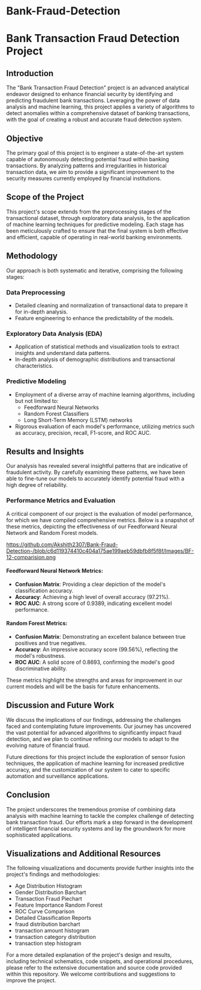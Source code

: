 # Bank-Fraud-Detection

# Bank Transaction Fraud Detection Project

## Introduction
The "Bank Transaction Fraud Detection" project is an advanced analytical endeavor designed to enhance financial security by identifying and predicting fraudulent bank transactions. Leveraging the power of data analysis and machine learning, this project applies a variety of algorithms to detect anomalies within a comprehensive dataset of banking transactions, with the goal of creating a robust and accurate fraud detection system.

## Objective
The primary goal of this project is to engineer a state-of-the-art system capable of autonomously detecting potential fraud within banking transactions. By analyzing patterns and irregularities in historical transaction data, we aim to provide a significant improvement to the security measures currently employed by financial institutions.

## Scope of the Project
This project's scope extends from the preprocessing stages of the transactional dataset, through exploratory data analysis, to the application of machine learning techniques for predictive modeling. Each stage has been meticulously crafted to ensure that the final system is both effective and efficient, capable of operating in real-world banking environments.

## Methodology
Our approach is both systematic and iterative, comprising the following stages:

### Data Preprocessing
- Detailed cleaning and normalization of transactional data to prepare it for in-depth analysis.
- Feature engineering to enhance the predictability of the models.

### Exploratory Data Analysis (EDA)
- Application of statistical methods and visualization tools to extract insights and understand data patterns.
- In-depth analysis of demographic distributions and transactional characteristics.

### Predictive Modeling
- Employment of a diverse array of machine learning algorithms, including but not limited to:
  - Feedforward Neural Networks
  - Random Forest Classifiers
  - Long Short-Term Memory (LSTM) networks
- Rigorous evaluation of each model's performance, utilizing metrics such as accuracy, precision, recall, F1-score, and ROC AUC.

## Results and Insights
Our analysis has revealed several insightful patterns that are indicative of fraudulent activity. By carefully examining these patterns, we have been able to fine-tune our models to accurately identify potential fraud with a high degree of reliability.

### Performance Metrics and Evaluation
A critical component of our project is the evaluation of model performance, for which we have compiled comprehensive metrics. Below is a snapshot of these metrics, depicting the effectiveness of our Feedforward Neural Network and Random Forest models.

https://github.com/Akshith2307/Bank-Fraud-Detection-/blob/c6d119374410c404a175ae199aeb59dbfb8f5f8f/Images/BF-12-comparision.png

#### Feedforward Neural Network Metrics:
- **Confusion Matrix**: Providing a clear depiction of the model's classification accuracy.
- **Accuracy**: Achieving a high level of overall accuracy (97.21%).
- **ROC AUC**: A strong score of 0.9389, indicating excellent model performance.

#### Random Forest Metrics:
- **Confusion Matrix**: Demonstrating an excellent balance between true positives and true negatives.
- **Accuracy**: An impressive accuracy score (99.56%), reflecting the model's robustness.
- **ROC AUC**: A solid score of 0.8693, confirming the model's good discriminative ability.

These metrics highlight the strengths and areas for improvement in our current models and will be the basis for future enhancements.

## Discussion and Future Work
We discuss the implications of our findings, addressing the challenges faced and contemplating future improvements. Our journey has uncovered the vast potential for advanced algorithms to significantly impact fraud detection, and we plan to continue refining our models to adapt to the evolving nature of financial fraud.

Future directions for this project include the exploration of sensor fusion techniques, the application of machine learning for increased predictive accuracy, and the customization of our system to cater to specific automation and surveillance applications.

## Conclusion
The project underscores the tremendous promise of combining data analysis with machine learning to tackle the complex challenge of detecting bank transaction fraud. Our efforts mark a step forward in the development of intelligent financial security systems and lay the groundwork for more sophisticated applications.

## Visualizations and Additional Resources
The following visualizations and documents provide further insights into the project's findings and methodologies:

- Age Distribution Histogram
- Gender Distribution Barchart
- Transaction Fraud Piechart
- Feature Importance Random Forest
- ROC Curve Comparison
- Detailed Classification Reports
- fraud distribution barchart
- transaction amount histogram
- transaction category distribution
- transaction step histogram


For a more detailed explanation of the project's design and results, including technical schematics, code snippets, and operational procedures, please refer to the extensive documentation and source code provided within this repository.
We welcome contributions and suggestions to improve the project.
